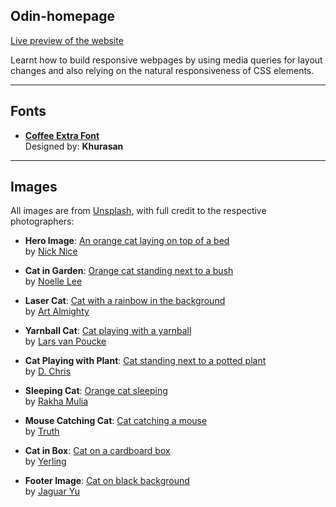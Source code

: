 ## Odin-homepage

[Live preview of the website](https://xplozion15.github.io/odin-homepage/)

Learnt how to build responsive webpages by using media queries for layout changes and also relying on the natural responsiveness of CSS elements.

---

## Fonts

- **[Coffee Extra Font](https://resourceboy.com/fonts/coffee-extra-font/)**  
  Designed by: **Khurasan**

---

## Images

All images are from [Unsplash](https://unsplash.com), with full credit to the respective photographers:

- **Hero Image**: [An orange cat laying on top of a bed](https://unsplash.com/photos/an-orange-cat-laying-on-top-of-a-bed-NX8QhzG3lFM)  
  by [Nick Nice](https://unsplash.com/@nicknice)

- **Cat in Garden**: [Orange cat standing next to a bush](https://unsplash.com/photos/an-orange-cat-standing-in-a-garden-next-to-a-bush-K2Z0nPfXM5w)  
  by [Noelle Lee](https://unsplash.com/@noellejlee)

- **Laser Cat**: [Cat with a rainbow in the background](https://unsplash.com/photos/a-cat-with-a-rainbow-in-the-background-hKLAV8f5zMQ)  
  by [Art Almighty](https://unsplash.com/@art_almighty)

- **Yarnball Cat**: [Cat playing with a yarnball](https://unsplash.com/photos/an-orange-cat-playing-with-a-toy-on-a-bed-Coy8O5xhzAc)  
  by [Lars van Poucke](https://unsplash.com/@larsvanpoucke)

- **Cat Playing with Plant**: [Cat standing next to a potted plant](https://unsplash.com/photos/a-cat-standing-next-to-a-potted-plant-ho-9RtMAWdQ)  
  by [D. Chris](https://unsplash.com/@dchris)

- **Sleeping Cat**: [Orange cat sleeping](https://unsplash.com/photos/orange-tabby-cat-HL11b2Rbp3o)  
  by [Rakha Mulia](https://unsplash.com/@rakhamulia_)

- **Mouse Catching Cat**: [Cat catching a mouse](https://unsplash.com/photos/a-cat-lying-in-the-grass-5-Wcz1BRf2o)  
  by [Truth](https://unsplash.com/@truth6474)

- **Cat in Box**: [Cat on a cardboard box](https://unsplash.com/photos/orange-tabby-cat-on-brown-cardboard-box-An1yJcDwYGg)  
  by [Yerling](https://unsplash.com/@yerling)

- **Footer Image**: [Cat on black background](https://unsplash.com/photos/orange-and-white-cat-on-black-background-rw50AXpyuJY)  
  by [Jaguar Yu](https://unsplash.com/@jaguaryu)
